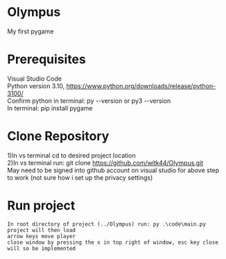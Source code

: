 # Olympus
My first pygame

# Prerequisites
Visual Studio Code\
Python version 3.10, https://www.python.org/downloads/release/python-3100/ \
Confirm python in terminal: py --version or py3 --version \
In terminal: pip install pygame


# Clone Repository
1)In vs terminal cd to desired project location\
2)In vs terminal run: git clone https://github.com/witk44/Olympus.git \
    May need to be signed into github account on visual studio for above step to work (not sure how i set up the privacy settings) 

# Run project
    In root directory of project (../Olympus) run: py .\code\main.py  
    project will then load 
    arrow keys move player 
    close window by pressing the x in top right of window, esc key close will so be implemented 

